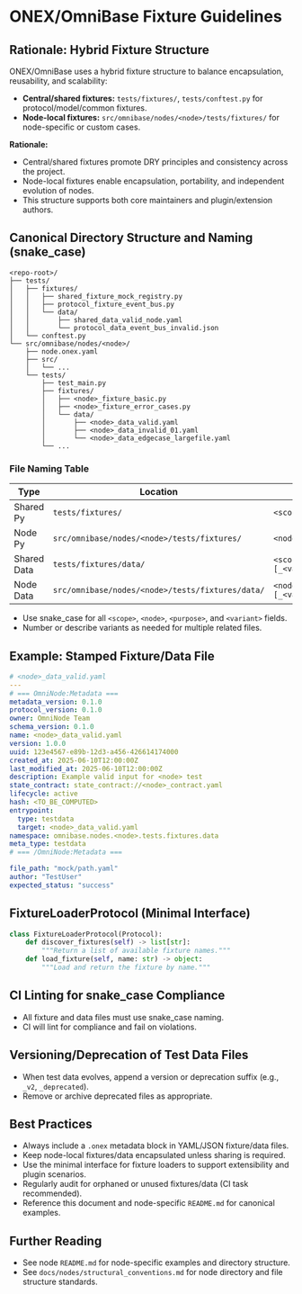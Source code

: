 <!-- === OmniNode:Metadata ===
metadata_version: 0.1.0
protocol_version: 0.1.0
owner: OmniNode Team
copyright: OmniNode Team
schema_version: 0.1.0
name: fixtures_guidelines.md
version: 1.0.0
uuid: 22cf90ad-bb64-4c9c-bd3b-45f1b1d50c51
author: OmniNode Team
created_at: '2025-05-28T12:40:27.195739'
last_modified_at: '1970-01-01T00:00:00Z'
description: Stamped by MarkdownHandler
state_contract: state_contract://default
lifecycle: active
hash: '0000000000000000000000000000000000000000000000000000000000000000'
entrypoint: markdown://fixtures_guidelines
namespace: markdown://fixtures_guidelines
meta_type: tool

<!-- === /OmniNode:Metadata === -->
# ONEX/OmniBase Fixture Guidelines

## Rationale: Hybrid Fixture Structure

ONEX/OmniBase uses a hybrid fixture structure to balance encapsulation, reusability, and scalability:
- **Central/shared fixtures:** `tests/fixtures/`, `tests/conftest.py` for protocol/model/common fixtures.
- **Node-local fixtures:** `src/omnibase/nodes/<node>/tests/fixtures/` for node-specific or custom cases.

**Rationale:**
- Central/shared fixtures promote DRY principles and consistency across the project.
- Node-local fixtures enable encapsulation, portability, and independent evolution of nodes.
- This structure supports both core maintainers and plugin/extension authors.

## Canonical Directory Structure and Naming (snake_case)

```
<repo-root>/
├── tests/
│   ├── fixtures/
│   │   ├── shared_fixture_mock_registry.py
│   │   ├── protocol_fixture_event_bus.py
│   │   └── data/
│   │       ├── shared_data_valid_node.yaml
│   │       └── protocol_data_event_bus_invalid.json
│   └── conftest.py
└── src/omnibase/nodes/<node>/
    ├── node.onex.yaml
    ├── src/
    │   └── ...
    └── tests/
        ├── test_main.py
        ├── fixtures/
        │   ├── <node>_fixture_basic.py
        │   ├── <node>_fixture_error_cases.py
        │   └── data/
        │       ├── <node>_data_valid.yaml
        │       ├── <node>_data_invalid_01.yaml
        │       └── <node>_data_edgecase_largefile.yaml
        └── ...
```

### File Naming Table

| Type         | Location                                      | Pattern                                      | Example                                      |
|--------------|-----------------------------------------------|----------------------------------------------|----------------------------------------------|
| Shared Py    | `tests/fixtures/`                             | `<scope>_fixture_<purpose>.py`               | `shared_fixture_mock_registry.py`            |
| Node Py      | `src/omnibase/nodes/<node>/tests/fixtures/`   | `<node>_fixture_<purpose>.py`                | `stamper_node_fixture_basic.py`              |
| Shared Data  | `tests/fixtures/data/`                        | `<scope>_data_<purpose>[_<variant>].yaml`    | `protocol_data_event_bus_invalid.json`        |
| Node Data    | `src/omnibase/nodes/<node>/tests/fixtures/data/` | `<node>_data_<purpose>[_<variant>].yaml` | `stamper_node_data_invalid_01.yaml`          |

- Use snake_case for all `<scope>`, `<node>`, `<purpose>`, and `<variant>` fields.
- Number or describe variants as needed for multiple related files.

## Example: Stamped Fixture/Data File

```yaml
# <node>_data_valid.yaml
---
# === OmniNode:Metadata ===
metadata_version: 0.1.0
protocol_version: 0.1.0
owner: OmniNode Team
schema_version: 0.1.0
name: <node>_data_valid.yaml
version: 1.0.0
uuid: 123e4567-e89b-12d3-a456-426614174000
created_at: 2025-06-10T12:00:00Z
last_modified_at: 2025-06-10T12:00:00Z
description: Example valid input for <node> test
state_contract: state_contract://<node>_contract.yaml
lifecycle: active
hash: <TO_BE_COMPUTED>
entrypoint:
  type: testdata
  target: <node>_data_valid.yaml
namespace: omnibase.nodes.<node>.tests.fixtures.data
meta_type: testdata
# === /OmniNode:Metadata ===

file_path: "mock/path.yaml"
author: "TestUser"
expected_status: "success"
```

## FixtureLoaderProtocol (Minimal Interface)

```python
class FixtureLoaderProtocol(Protocol):
    def discover_fixtures(self) -> list[str]:
        """Return a list of available fixture names."""
    def load_fixture(self, name: str) -> object:
        """Load and return the fixture by name."""
```

## CI Linting for snake_case Compliance

- All fixture and data files must use snake_case naming.
- CI will lint for compliance and fail on violations.

## Versioning/Deprecation of Test Data Files

- When test data evolves, append a version or deprecation suffix (e.g., `_v2`, `_deprecated`).
- Remove or archive deprecated files as appropriate.

## Best Practices

- Always include a `.onex` metadata block in YAML/JSON fixture/data files.
- Keep node-local fixtures/data encapsulated unless sharing is required.
- Use the minimal interface for fixture loaders to support extensibility and plugin scenarios.
- Regularly audit for orphaned or unused fixtures/data (CI task recommended).
- Reference this document and node-specific `README.md` for canonical examples.

## Further Reading

- See node `README.md` for node-specific examples and directory structure.
- See `docs/nodes/structural_conventions.md` for node directory and file structure standards.

